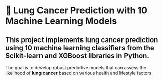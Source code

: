 
# 🧠 Lung Cancer Prediction with 10 Machine Learning Models

## This project implements lung cancer prediction using 10 machine learning classifiers from the Scikit-learn and XGBoost libraries in Python. 

The goal is to develop robust predictive models that can assess the likelihood of **lung cancer** based on various health and lifestyle factors.

